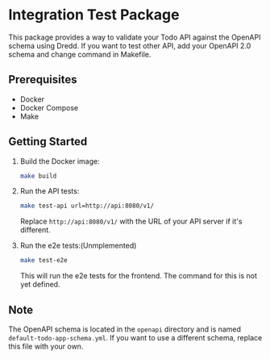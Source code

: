 # Integration Test Package

This package provides a way to validate your Todo API against the OpenAPI schema using Dredd.
If you want to test other API, add your OpenAPI 2.0 schema and change command in Makefile.

## Prerequisites

- Docker
- Docker Compose
- Make

## Getting Started

1. Build the Docker image:

    ```bash
    make build
    ```

2. Run the API tests:

    ```bash
    make test-api url=http://api:8080/v1/
    ```

    Replace `http://api:8080/v1/` with the URL of your API server if it's different.

3. Run the e2e tests:(Unmplemented)

    ```bash
    make test-e2e
    ```

    This will run the e2e tests for the frontend. The command for this is not yet defined.

## Note

The OpenAPI schema is located in the `openapi` directory and is named `default-todo-app-schema.yml`. If you want to use a different schema, replace this file with your own.
